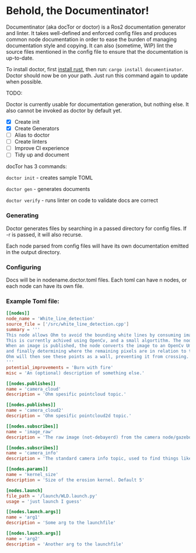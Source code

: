 # Behold, the Documentinator!

Documentinator (aka docTor or doctor) is a Ros2 documentation generator and linter. It takes well-defined and enforced
config files and produces common node documentation in order to ease the burden of managing documentation style and copying.
It can also (sometime, WIP) lint the source files mentioned in the config file to ensure that the documentation is up-to-date.


To install doctor, first [install rust](https://www.rust-lang.org/learn/get-started), then run: ``cargo install documentinator``. 
Doctor should now be on your path. Just run this command again to update when possible.

TODO:

Doctor is currently usable for documentation generation, but nothing else. It also cannot be invoked as doctor by default yet.

- [x] Create init
- [x] Create Generators
- [ ] Alias to doctor
- [ ] Create linters
- [ ] Improve CI experience
- [ ] Tidy up and document

docTor has 3 commands:

`doctor init` - creates sample TOML

`doctor gen` - generates documents

`doctor verify` - runs  linter on code to validate docs are correct

### Generating

Doctor generates files by searching in a passed directory for config files. If -r is passed, it will also recurse.

Each node parsed from config files will have its own documentation emitted in the output directory.

### Configuring

Docs will be in nodename.doctor.toml files. Each toml can have n nodes, or each node can have its own file.

### Example Toml file:
```toml
[[nodes]]
node_name = 'White_line_detection'
source_file = ['/src/white_line_detection.cpp']
summary = '''
This node allows Ohm to avoid the bounding white lines by consuming images published on the image_raw topic and publishing found white lines as point clouds.
This is currently achived using OpenCv, and a small algortithm. The node operates in a pull fashion, only computing when an image is published.
When an image is published, the node converts the image to an OpenCv Umat, then perspective shifting the image, then filtering out 'non-white' pixels,
and finally determining where the remaining pixels are in relation to the robot, and publishing that point as a pointcloud/PC2 to both 'camera_cloud' and 'camera_cloud2'.
Ohm will then see these points as a wall, preventing it from crossing.
'''
potential_improvements = 'Burn with fire'
misc = 'An (optional) description of something else.'

[[nodes.publishes]]
name = 'camera_cloud'
description = 'Ohm spesific pointcloud topic.'

[[nodes.publishes]]
name = 'camera_cloud2'
description = 'Ohm spesific pointcloud2d topic.'

[[nodes.subscribes]]
name = 'image_raw'
description = 'The raw image (not-debayerd) from the camera node/gazebo.'

[[nodes.subscribes]]
name = 'camera_info'
description = 'The standard camera info topic, used to find things like resolution.'

[[nodes.params]]
name = 'kernel_size'
description = 'Size of the erosion kernel. Default 5'

[nodes.launch]
file_path = '/launch/WLD.launch.py'
usage = 'just launch I guess'

[[nodes.launch.args]]
name = 'arg1'
description = 'Some arg to the launchfile'

[[nodes.launch.args]]
name = 'arg2'
description = 'Another arg to the launchfile'

```